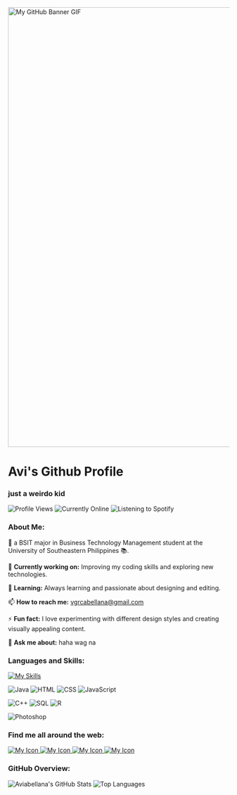 <img align="center" width="1000" src="https://i.redd.it/lrp11pvdogmb1.gif" alt="My GitHub Banner GIF">

<h1>Avi's Github Profile</h1>
<h3>just a weirdo kid</h3>

![Profile Views](https://komarev.com/ghpvc/?username=aviabellana&color=blueviolet) ![Currently Online](https://img.shields.io/badge/Currently%20-Online-brightgreen) ![Listening to Spotify](https://img.shields.io/badge/Listening%20to%20Spotify-lightgrey?style=flat&logo=spotify&logoColor=1DB954&labelColor=grey&color=grey)

### About Me:
🍒 a BSIT major in Business Technology Management student at the University of Southeastern Philippines 📚.

🔭 **Currently working on:** Improving my coding skills and exploring new technologies.

🌱 **Learning:** Always learning and passionate about designing and editing.

📫 **How to reach me:** vgrcabellana@gmail.com

⚡ **Fun fact:** I love experimenting with different design styles and creating visually appealing content.

💬 **Ask me about:** haha wag na

### Languages and Skills:
[![My Skills](https://skillicons.dev/icons?i=js,html,css,cpp,mysql,r,xd,figma)](https://skillicons.dev)

![Java](https://img.shields.io/badge/Java-Intermediate-orange) ![HTML](https://img.shields.io/badge/HTML-Advanced-blue) ![CSS](https://img.shields.io/badge/CSS-Intermediate-blue) ![JavaScript](https://img.shields.io/badge/JavaScript-Beginner-yellow) 

![C++](https://img.shields.io/badge/C++-Intermediate-brightgreen) ![SQL](https://img.shields.io/badge/SQL-Beginner-blueviolet) ![R](https://img.shields.io/badge/R-Beginner-blueviolet) 

![Photoshop](https://img.shields.io/badge/Photoshop-Beginner-blueviolet)

### Find me all around the web:
<a href="https://www.linkedin.com/in/avi-grace-abellana-3647aa251"> <img src="https://skillicons.dev/icons?i=linkedin&theme=light" alt="My Icon"> </a>
<a href="https://www.instagram.com/avgraci/"> <img src="https://skillicons.dev/icons?i=instagram&theme=light" alt="My Icon"> </a>
<a href="vgrcabellana@gmail.com"> <img src="https://skillicons.dev/icons?i=gmail&theme=light" alt="My Icon"> </a>
<a href="https://github.com/aviabellana"> <img src="https://skillicons.dev/icons?i=github&theme=light" alt="My Icon"> </a>

### GitHub Overview:
![Aviabellana's GitHub Stats](https://github-readme-stats.vercel.app/api?username=aviabellana&show_icons=true&hide=prs,issues,contribs&theme=radical) ![Top Languages](https://github-readme-stats.vercel.app/api/top-langs/?username=aviabellana&layout=compact&theme=radical)



